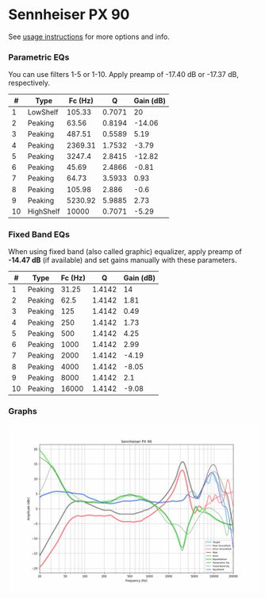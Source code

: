 # Sennheiser PX 90
See [usage instructions](https://github.com/jaakkopasanen/AutoEq#usage) for more options and info.

### Parametric EQs
You can use filters 1-5 or 1-10. Apply preamp of -17.40 dB or -17.37 dB, respectively.

|   # | Type      |   Fc (Hz) |      Q |   Gain (dB) |
|-----|-----------|-----------|--------|-------------|
|   1 | LowShelf  |    105.33 | 0.7071 |       20    |
|   2 | Peaking   |     63.56 | 0.8194 |      -14.06 |
|   3 | Peaking   |    487.51 | 0.5589 |        5.19 |
|   4 | Peaking   |   2369.31 | 1.7532 |       -3.79 |
|   5 | Peaking   |   3247.4  | 2.8415 |      -12.82 |
|   6 | Peaking   |     45.69 | 2.4866 |       -0.81 |
|   7 | Peaking   |     64.73 | 3.5933 |        0.93 |
|   8 | Peaking   |    105.98 | 2.886  |       -0.6  |
|   9 | Peaking   |   5230.92 | 5.9885 |        2.73 |
|  10 | HighShelf |  10000    | 0.7071 |       -5.29 |

### Fixed Band EQs
When using fixed band (also called graphic) equalizer, apply preamp of **-14.47 dB** (if available) and set gains manually with these parameters.

|   # | Type    |   Fc (Hz) |      Q |   Gain (dB) |
|-----|---------|-----------|--------|-------------|
|   1 | Peaking |     31.25 | 1.4142 |       14    |
|   2 | Peaking |     62.5  | 1.4142 |        1.81 |
|   3 | Peaking |    125    | 1.4142 |        0.49 |
|   4 | Peaking |    250    | 1.4142 |        1.73 |
|   5 | Peaking |    500    | 1.4142 |        4.25 |
|   6 | Peaking |   1000    | 1.4142 |        2.99 |
|   7 | Peaking |   2000    | 1.4142 |       -4.19 |
|   8 | Peaking |   4000    | 1.4142 |       -8.05 |
|   9 | Peaking |   8000    | 1.4142 |        2.1  |
|  10 | Peaking |  16000    | 1.4142 |       -9.08 |

### Graphs
![](./Sennheiser%20PX%2090.png)
